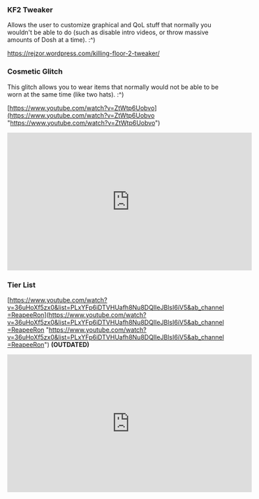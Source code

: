 
### KF2 Tweaker

Allows the user to customize graphical and QoL stuff that normally you wouldn't be able to do (such as disable intro videos, or throw massive amounts of Dosh at a time). :^)

https://rejzor.wordpress.com/killing-floor-2-tweaker/

### Cosmetic Glitch

This glitch allows you to wear items that normally would not be able to be worn at the same time (like two hats). :^)

[https://www.youtube.com/watch?v=ZtWtp6Uobvo](https://www.youtube.com/watch?v=ZtWtp6Uobvo "https://www.youtube.com/watch?v=ZtWtp6Uobvo")

<iframe width="560" height="315" src="https://www.youtube.com/embed/ZtWtp6Uobvo" title="Killing Floor 2 | How to glitch character cosmetic tutorial in 5 minutes!!!" frameborder="0" allow="accelerometer; autoplay; clipboard-write; encrypted-media; gyroscope; picture-in-picture; web-share" allowfullscreen></iframe>

### Tier List

[https://www.youtube.com/watch?v=36uHoXf5zx0&list=PLxYFp6iDTVHUafh8Nu8DQIIeJBlsI6iV5&ab_channel=ReapeeRon](https://www.youtube.com/watch?v=36uHoXf5zx0&list=PLxYFp6iDTVHUafh8Nu8DQIIeJBlsI6iV5&ab_channel=ReapeeRon "https://www.youtube.com/watch?v=36uHoXf5zx0&list=PLxYFp6iDTVHUafh8Nu8DQIIeJBlsI6iV5&ab_channel=ReapeeRon") **(OUTDATED)**

<iframe width="560" height="315" src="https://www.youtube.com/embed/36uHoXf5zx0" title="Killing Floor 2 | Commando Weapon Tier List (With Famas)" frameborder="0" allow="accelerometer; autoplay; clipboard-write; encrypted-media; gyroscope; picture-in-picture; web-share" allowfullscreen></iframe>
